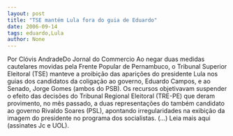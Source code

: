 ```yaml
---
layout: post
title: "TSE mantém Lula fora do guia de Eduardo"
date: 2006-09-14
tags: eduardo,Lula
author: None
---
```


Por Clóvis AndradeDo Jornal do Commercio
Ao negar duas medidas cautelares movidas pela Frente Popular de Pernambuco, o Tribunal Superior Eleitoral (TSE) manteve a proibição das aparições do presidente Lula nos guias dos candidatos da coligação ao governo, Eduardo Campos, e ao Senado, Jorge Gomes (ambos do PSB). 
Os recursos objetivavam suspender o efeito das decisões do Tribunal Regional Eleitoral (TRE-PE) que deram provimento, no mês passado, a duas representações do também candidato ao governo Rivaldo Soares (PSL), apontando irregularidades na exibição da imagem do presidente no programa dos socialistas. 
(...)
Leia mais aqui (assinates Jc e UOL). 